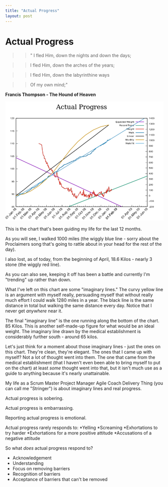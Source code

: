 ```yaml
---
title: "Actual Progress"
layout: post 
---
```


# Actual Progress

>>" I fled Him, down the nights and down the days;

>> I fled Him, down the arches of the years; 

>> I fled Him, down the labyrinthine ways

>> Of my own mind;"

**Francis Thompson - The Hound of Heaven**

!["Actual Progress"](ActualProgress.png)


This is the chart that's been guiding my life for the last 12 months.

As you will see, I walked 1000 miles (the wiggly blue line - sorry about the Proclaimers song that's going to rattle about in your head for the rest of the day).

I also lost, as of today, from the beginning of April, 18.6 Kilos - nearly 3 stone (the wiggly red line).

As you can also see, keeping it off has been a battle and currently I'm "trending" up rather than down.

What I've left on this chart are some "imaginary lines." The curvy yellow line is an argument with myself really, persuading myself that without really much effort I could walk 1280 miles in a year. The black line is the same distance in total but walking the same distance every day. Notice that I never get *anywhere* near it.

The final "imaginary line" is the one running along the bottom of the chart. 85 Kilos. This is another self-made-up figure for what would be an ideal weight.  The imaginary line drawn by the medical establishment is considerably further south - around 65 kilos. 

Let's just think for a moment about those imaginary lines - just the ones on this chart. They're clean, they're elegant. The ones that I came up with myself? Not a lot of thought went into them. The one that came from the medical establishment (that I haven't even been able to bring myself to put on the chart) at least *some* thought went into that, but it isn't much use as a guide to anything because it's nearly unattainable.

My life as a Scrum Master Project Manager Agile Coach Delivery Thing (you can call me "Stringer") is about imaginary lines and real progress.

Actual progress is sobering.

Actual progress is embarrassing.

Reporting actual progress is emotional.

Actual progress rarely responds to:
*Yelling
*Screaming
*Exhortations to try harder
*Exhortations for a more positive attitude
*Accusations of a negative attitude
	
So what *does* actual progress respond to?
* Acknowledgement
* Understanding
* Focus on removing barriers
* Recognition of barriers
* Acceptance of barriers that can't be removed
